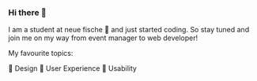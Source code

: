 ### Hi there 👋

I am a student at neue fische 🐠 and just started coding. So stay tuned and join me on my way from event manager to web developer!

My favourite topics:

💜 Design
🧡 User Experience
💛 Usability



<!--
**NadineGrosskreuz/NadineGrosskreuz** is a ✨ _special_ ✨ repository because its `README.md` (this file) appears on your GitHub profile.

Here are some ideas to get you started:

- 🔭 I’m currently working on ...
- 🌱 I’m currently learning ...
- 👯 I’m looking to collaborate on ...
- 🤔 I’m looking for help with ...
- 💬 Ask me about ...
- 📫 How to reach me: ...
- 😄 Pronouns: ...
- ⚡ Fun fact: ...
-->
